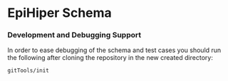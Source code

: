 # EpiHiper Schema

### Development and Debugging Support
In order to ease debugging of the schema and test cases you should run the following after cloning the repository in the new created directory:

``` shell
gitTools/init
```


